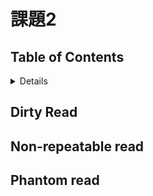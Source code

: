 # 課題2

## Table of Contents
<!-- START doctoc generated TOC please keep comment here to allow auto update -->
<!-- DON'T EDIT THIS SECTION, INSTEAD RE-RUN doctoc TO UPDATE -->
<details>
<summary>Details</summary>

- [Dirty Read](#dirty-read)
- [Non-repeatable read](#non-repeatable-read)
- [Phantom read](#phantom-read)

</details>
<!-- END doctoc generated TOC please keep comment here to allow auto update -->

## Dirty Read

## Non-repeatable read

## Phantom read